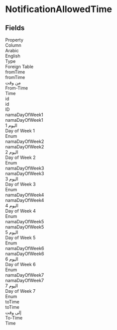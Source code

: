 
<div class='tableName'>


# NotificationAllowedTime
</div>


<ContentFilter/>

<div class='searchable'>

## Fields

<div class="nama-table">
<div class="row header-row">
<div class="cell">Property</div>
<div class="cell">Column</div>
<div class="cell">Arabic</div>
<div class="cell">English</div>
<div class="cell">Type</div>
<div class="cell">Foreign Table</div>
</div><div class="row searchable" id="fromTime">
<div class="cell" data-label="Property">fromTime</div>
<div class="cell" data-label="Column">fromTime</div>
<div class="cell" data-label="Arabic">من وقت</div>
<div class="cell" data-label="English">From-Time</div>
<div class="cell" data-label="Type">Time</div>

</div>

<div class="row searchable" id="id">
<div class="cell" data-label="Property">id</div>
<div class="cell" data-label="Column">id</div>
<div class="cell" data-label="Arabic"></div>
<div class="cell" data-label="English"></div>
<div class="cell" data-label="Type">ID</div>

</div>

<div class="row searchable" id="namaDayOfWeek1">
<div class="cell" data-label="Property">namaDayOfWeek1</div>
<div class="cell" data-label="Column">namaDayOfWeek1</div>
<div class="cell" data-label="Arabic">اليوم 1</div>
<div class="cell" data-label="English">Day of Week 1</div>
<div class="cell" data-label="Type">Enum</div>

</div>

<div class="row searchable" id="namaDayOfWeek2">
<div class="cell" data-label="Property">namaDayOfWeek2</div>
<div class="cell" data-label="Column">namaDayOfWeek2</div>
<div class="cell" data-label="Arabic">اليوم 2</div>
<div class="cell" data-label="English">Day of Week 2</div>
<div class="cell" data-label="Type">Enum</div>

</div>

<div class="row searchable" id="namaDayOfWeek3">
<div class="cell" data-label="Property">namaDayOfWeek3</div>
<div class="cell" data-label="Column">namaDayOfWeek3</div>
<div class="cell" data-label="Arabic">اليوم 3</div>
<div class="cell" data-label="English">Day of Week 3</div>
<div class="cell" data-label="Type">Enum</div>

</div>

<div class="row searchable" id="namaDayOfWeek4">
<div class="cell" data-label="Property">namaDayOfWeek4</div>
<div class="cell" data-label="Column">namaDayOfWeek4</div>
<div class="cell" data-label="Arabic">اليوم 4</div>
<div class="cell" data-label="English">Day of Week 4</div>
<div class="cell" data-label="Type">Enum</div>

</div>

<div class="row searchable" id="namaDayOfWeek5">
<div class="cell" data-label="Property">namaDayOfWeek5</div>
<div class="cell" data-label="Column">namaDayOfWeek5</div>
<div class="cell" data-label="Arabic">اليوم 5</div>
<div class="cell" data-label="English">Day of Week 5</div>
<div class="cell" data-label="Type">Enum</div>

</div>

<div class="row searchable" id="namaDayOfWeek6">
<div class="cell" data-label="Property">namaDayOfWeek6</div>
<div class="cell" data-label="Column">namaDayOfWeek6</div>
<div class="cell" data-label="Arabic">اليوم 6</div>
<div class="cell" data-label="English">Day of Week 6</div>
<div class="cell" data-label="Type">Enum</div>

</div>

<div class="row searchable" id="namaDayOfWeek7">
<div class="cell" data-label="Property">namaDayOfWeek7</div>
<div class="cell" data-label="Column">namaDayOfWeek7</div>
<div class="cell" data-label="Arabic">اليوم 7</div>
<div class="cell" data-label="English">Day of Week 7</div>
<div class="cell" data-label="Type">Enum</div>

</div>

<div class="row searchable" id="toTime">
<div class="cell" data-label="Property">toTime</div>
<div class="cell" data-label="Column">toTime</div>
<div class="cell" data-label="Arabic">إلى وقت</div>
<div class="cell" data-label="English">To-Time</div>
<div class="cell" data-label="Type">Time</div>

</div>


</div>
</div>

